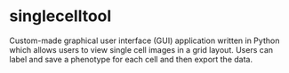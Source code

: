 # singlecelltool
Custom-made graphical user interface (GUI) application written in Python which allows users to view single cell images in a grid layout. Users can label and save a phenotype for each cell and then export the data.
